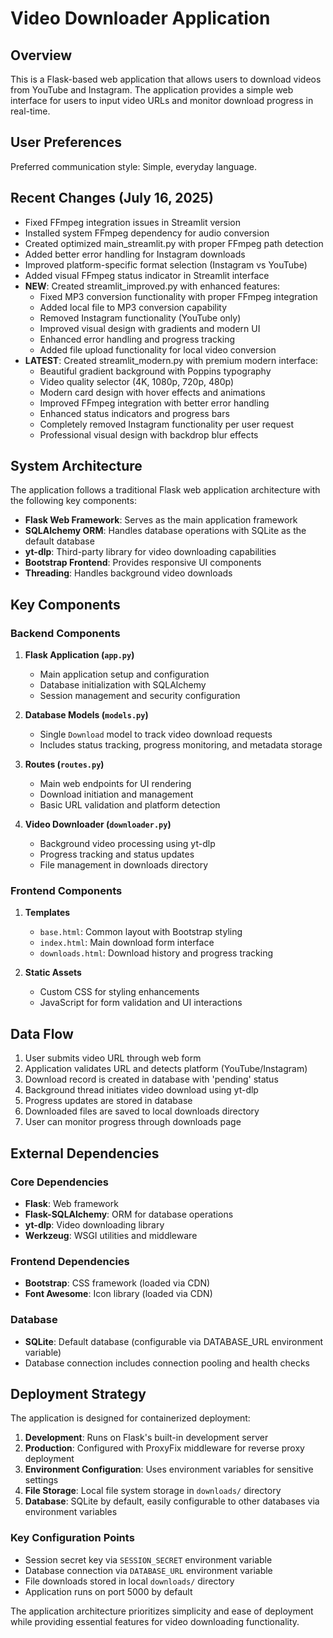 # Video Downloader Application

## Overview

This is a Flask-based web application that allows users to download videos from YouTube and Instagram. The application provides a simple web interface for users to input video URLs and monitor download progress in real-time.

## User Preferences

Preferred communication style: Simple, everyday language.

## Recent Changes (July 16, 2025)

- Fixed FFmpeg integration issues in Streamlit version
- Installed system FFmpeg dependency for audio conversion
- Created optimized main_streamlit.py with proper FFmpeg path detection
- Added better error handling for Instagram downloads
- Improved platform-specific format selection (Instagram vs YouTube)
- Added visual FFmpeg status indicator in Streamlit interface
- **NEW**: Created streamlit_improved.py with enhanced features:
  - Fixed MP3 conversion functionality with proper FFmpeg integration
  - Added local file to MP3 conversion capability
  - Removed Instagram functionality (YouTube only)
  - Improved visual design with gradients and modern UI
  - Enhanced error handling and progress tracking
  - Added file upload functionality for local video conversion
- **LATEST**: Created streamlit_modern.py with premium modern interface:
  - Beautiful gradient background with Poppins typography
  - Video quality selector (4K, 1080p, 720p, 480p)
  - Modern card design with hover effects and animations
  - Improved FFmpeg integration with better error handling
  - Enhanced status indicators and progress bars
  - Completely removed Instagram functionality per user request
  - Professional visual design with backdrop blur effects

## System Architecture

The application follows a traditional Flask web application architecture with the following key components:

- **Flask Web Framework**: Serves as the main application framework
- **SQLAlchemy ORM**: Handles database operations with SQLite as the default database
- **yt-dlp**: Third-party library for video downloading capabilities
- **Bootstrap Frontend**: Provides responsive UI components
- **Threading**: Handles background video downloads

## Key Components

### Backend Components

1. **Flask Application (`app.py`)**
   - Main application setup and configuration
   - Database initialization with SQLAlchemy
   - Session management and security configuration

2. **Database Models (`models.py`)**
   - Single `Download` model to track video download requests
   - Includes status tracking, progress monitoring, and metadata storage

3. **Routes (`routes.py`)**
   - Main web endpoints for UI rendering
   - Download initiation and management
   - Basic URL validation and platform detection

4. **Video Downloader (`downloader.py`)**
   - Background video processing using yt-dlp
   - Progress tracking and status updates
   - File management in downloads directory

### Frontend Components

1. **Templates**
   - `base.html`: Common layout with Bootstrap styling
   - `index.html`: Main download form interface
   - `downloads.html`: Download history and progress tracking

2. **Static Assets**
   - Custom CSS for styling enhancements
   - JavaScript for form validation and UI interactions

## Data Flow

1. User submits video URL through web form
2. Application validates URL and detects platform (YouTube/Instagram)
3. Download record is created in database with 'pending' status
4. Background thread initiates video download using yt-dlp
5. Progress updates are stored in database
6. Downloaded files are saved to local downloads directory
7. User can monitor progress through downloads page

## External Dependencies

### Core Dependencies
- **Flask**: Web framework
- **Flask-SQLAlchemy**: ORM for database operations
- **yt-dlp**: Video downloading library
- **Werkzeug**: WSGI utilities and middleware

### Frontend Dependencies
- **Bootstrap**: CSS framework (loaded via CDN)
- **Font Awesome**: Icon library (loaded via CDN)

### Database
- **SQLite**: Default database (configurable via DATABASE_URL environment variable)
- Database connection includes connection pooling and health checks

## Deployment Strategy

The application is designed for containerized deployment:

1. **Development**: Runs on Flask's built-in development server
2. **Production**: Configured with ProxyFix middleware for reverse proxy deployment
3. **Environment Configuration**: Uses environment variables for sensitive settings
4. **File Storage**: Local file system storage in `downloads/` directory
5. **Database**: SQLite by default, easily configurable to other databases via environment variables

### Key Configuration Points
- Session secret key via `SESSION_SECRET` environment variable
- Database connection via `DATABASE_URL` environment variable
- File downloads stored in local `downloads/` directory
- Application runs on port 5000 by default

The application architecture prioritizes simplicity and ease of deployment while providing essential features for video downloading functionality.